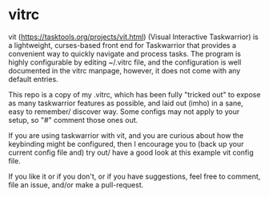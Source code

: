 # vitrc

vit (https://tasktools.org/projects/vit.html) (Visual Interactive Taskwarrior) is a lightweight, curses-based front end for Taskwarrior that provides a convenient way to quickly navigate and process tasks. The program is highly configurable by editing ~/.vitrc file, and the configuration is well documented in the vitrc manpage, however, it does not come with any default entries.

This repo is a copy of my .vitrc, which has been fully "tricked out" to expose as many taskwarrior features as possible, and laid out (imho) in a sane, easy to remember/ discover way. Some configs may not apply to your setup, so "#" comment those ones out.

If you are using taskwarrior with vit, and you are curious about how the keybinding might be configured, then I encourage you to (back up your current config file and) try out/ have a good look at this example vit config file.

If you like it or if you don't, or if you have suggestions, feel free to comment, file an issue, and/or make a pull-request.
